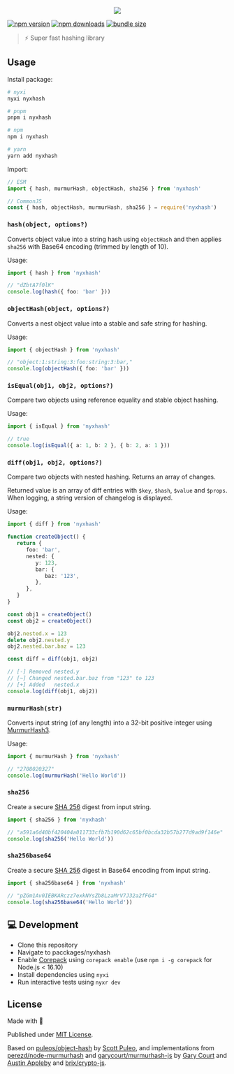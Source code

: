 <p align="center">
<img src="https://raw.githubusercontent.com/nyxblabs/utilities/main/.github/assets/cover-nyxhash_light.png#gh-light-mode-only">
</p>

[![npm version][npm-version-src]][npm-version-href]
[![npm downloads][npm-downloads-src]][npm-downloads-href]
[![bundle size][bundle-src]][bundle-href]

> ⚡ Super fast hashing library

## Usage

Install package:

```sh
# nyxi
nyxi nyxhash

# pnpm
pnpm i nyxhash

# npm
npm i nyxhash

# yarn
yarn add nyxhash
```

Import:

```ts
// ESM
import { hash, murmurHash, objectHash, sha256 } from 'nyxhash'

// CommonJS
const { hash, objectHash, murmurHash, sha256 } = require('nyxhash')
```

### `hash(object, options?)`

Converts object value into a string hash using `objectHash` and then applies `sha256` with Base64 encoding (trimmed by length of 10).

Usage:

```ts
import { hash } from 'nyxhash'

// "dZbtA7f0lK"
console.log(hash({ foo: 'bar' }))
```

### `objectHash(object, options?)`

Converts a nest object value into a stable and safe string for hashing.

Usage:

```ts
import { objectHash } from 'nyxhash'

// "object:1:string:3:foo:string:3:bar,"
console.log(objectHash({ foo: 'bar' }))
```

### `isEqual(obj1, obj2, options?)`

Compare two objects using reference equality and stable object hashing.

Usage:

```ts
import { isEqual } from 'nyxhash'

// true
console.log(isEqual({ a: 1, b: 2 }, { b: 2, a: 1 }))
```

### `diff(obj1, obj2, options?)`

Compare two objects with nested hashing. Returns an array of changes.

Returned value is an array of diff entries with `$key`, `$hash`, `$value` and `$props`. When logging, a string version of changelog is displayed.

Usage:

```ts
import { diff } from 'nyxhash'

function createObject() {
   return {
      foo: 'bar',
      nested: {
         y: 123,
         bar: {
            baz: '123',
         },
      },
   }
}

const obj1 = createObject()
const obj2 = createObject()

obj2.nested.x = 123
delete obj2.nested.y
obj2.nested.bar.baz = 123

const diff = diff(obj1, obj2)

// [-] Removed nested.y
// [~] Changed nested.bar.baz from "123" to 123
// [+] Added   nested.x
console.log(diff(obj1, obj2))
```

### `murmurHash(str)`

Converts input string (of any length) into a 32-bit positive integer using [MurmurHash3](<(https://en.wikipedia.org/wiki/MurmurHash)>).

Usage:

```ts
import { murmurHash } from 'nyxhash'

// "2708020327"
console.log(murmurHash('Hello World'))
```

### `sha256`

Create a secure [SHA 256](https://en.wikipedia.org/wiki/SHA-2) digest from input string.

```ts
import { sha256 } from 'nyxhash'

// "a591a6d40bf420404a011733cfb7b190d62c65bf0bcda32b57b277d9ad9f146e"
console.log(sha256('Hello World'))
```

### `sha256base64`

Create a secure [SHA 256](https://en.wikipedia.org/wiki/SHA-2) digest in Base64 encoding from input string.

```ts
import { sha256base64 } from 'nyxhash'

// "pZGm1Av0IEBKARczz7exkNYsZb8LzaMrV7J32a2fFG4"
console.log(sha256base64('Hello World'))
```

## 💻 Development

- Clone this repository
- Navigate to pacckages/nyxhash
- Enable [Corepack](https://github.com/nodejs/corepack) using `corepack enable` (use `npm i -g corepack` for Node.js < 16.10)
- Install dependencies using `nyxi`
- Run interactive tests using `nyxr dev`

## License

Made with 💞

Published under [MIT License](./LICENSE).

Based on [puleos/object-hash](https://github.com/puleos/object-hash) by [Scott Puleo](https://github.com/puleos/), and implementations from [perezd/node-murmurhash](perezd/node-murmurhash) and
[garycourt/murmurhash-js](https://github.com/garycourt/murmurhash-js) by [Gary Court](mailto:gary.court@gmail.com) and [Austin Appleby](mailto:aappleby@gmail.com) and [brix/crypto-js](https://github.com/brix/crypto-js).

<!-- Badges -->

[npm-version-src]: https://img.shields.io/npm/v/nyxhash?style=flat-square
[npm-version-href]: https://npmjs.com/package/nyxhash
[npm-downloads-src]: https://img.shields.io/npm/dm/nyxhash?style=flat-square
[npm-downloads-href]: https://npmjs.com/package/nyxhash
[bundle-src]: https://flat.badgen.net/bundlephobia/minzip/nyxhash
[bundle-href]: https://bundlephobia.com/package/nyxhash
